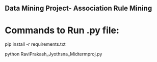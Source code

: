 ## Data Mining Project- Association Rule Mining

# Commands to Run .py file:
pip install -r requirements.txt

python RaviPrakash_Jyothsna_Midtermproj.py
